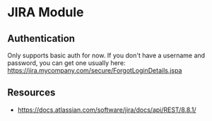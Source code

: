 # JIRA Module

## Authentication
Only supports basic auth for now.
If you don't have a username and password, you can get one usually here:
https://jira.mycompany.com/secure/ForgotLoginDetails.jspa

## Resources
- https://docs.atlassian.com/software/jira/docs/api/REST/8.8.1/

